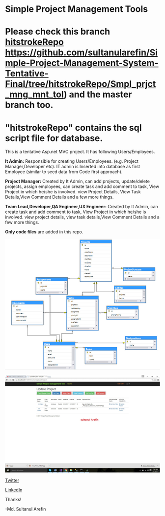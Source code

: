 # Simple Project Management Tools
# Please check this branch [hitstrokeRepo]() https://github.com/sultanularefin/Simple-Project-Management-System-Tentative-Final/tree/hitstrokeRepo/Smpl_prjct_mng_mnt_tol) and the master branch too.
# "hitstrokeRepo" contains the sql script file for database.
 

This is a tentative Asp.net MVC project. It has following Users/Employees. 

**It Admin:**
Responsible for creating Users/Employees. (e.g. Project Manager,Developer etc).
IT admin is Inserted into database as first Employee (similar to seed data from Code first approach).

**Project Manager:**
Created by It Admin, can add projects, update/delete projects, assign employees, can create task and add
comment to task, View Project in which he/she is involved. view Project Details, 
View Task Details,View Comment Details and a few more things.

**Team Lead,Developer,QA Engineer,UX Engineer:**
Created by It Admin, can create task and add comment to task,
View Project in which he/she is involved. view project details, view task details,View Comment Details
and a few more things.

**Only code files** are added in this repo.



![Database Diagram of Simple project management system](project_management_system_tentative_final.jpg)

![Project Manager Page](project_management_system_Update_porject.jpg)

[Twitter](https://twitter.com/mdsultanul)

[LinkedIn](https://linkedin.com/in/mdarefin28/)

Thanks!

-Md. Sultanul Arefin
